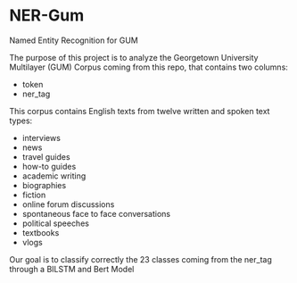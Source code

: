 # NER-Gum
Named Entity Recognition for GUM

The purpose of this project is to analyze the Georgetown University Multilayer (GUM) Corpus coming from this repo, that contains two columns:
- token
- ner_tag

  
This corpus contains English texts from twelve written and spoken text types:
- interviews
- news
- travel guides
- how-to guides
- academic writing
- biographies
- fiction
- online forum discussions
- spontaneous face to face conversations
- political speeches
- textbooks
- vlogs

  
Our goal is to classify correctly the 23 classes coming from the ner_tag through a BILSTM and Bert Model
